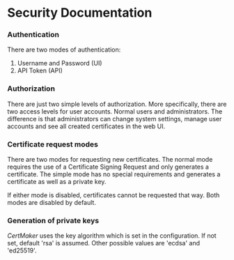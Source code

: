 # Security Documentation

### Authentication

There are two modes of authentication:

1. Username and Password (UI)
1. API Token (API)

### Authorization

There are just two simple levels of authorization. More specifically, there are two access
levels for user accounts. Normal users and administrators. The difference is that 
administrators can change system settings, manage user accounts and see all created
certificates in the web UI.

### Certificate request modes

There are two modes for requesting new certificates. The normal mode requires the use of a
Certificate Signing Request and only generates a certificate.
The simple mode has no special requirements and generates a certificate as well as a
private key.

If either mode is disabled, certificates cannot be requested that way. Both modes are 
disabled by default.

### Generation of private keys

*CertMaker* uses the key algorithm which is set in the configuration. If not set, default 'rsa' is assumed. 
Other possible values are 'ecdsa' and 'ed25519'.
